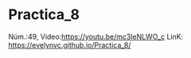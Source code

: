 # Practica_8
Núm.:49, Video:https://youtu.be/mc3leNLWO_c
LinK: https://evelynvc.github.io/Practica_8/
